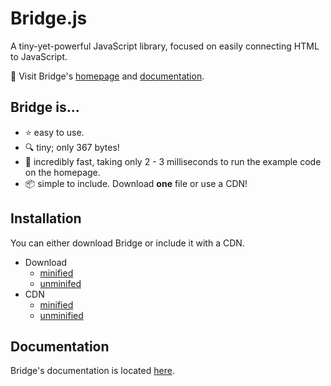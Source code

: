 
# Bridge.js

A tiny-yet-powerful JavaScript library, focused on easily connecting HTML to JavaScript.

:scroll: Visit Bridge's [homepage](https://bridge.js.org) and [documentation](https://bridge.js.org/docs).

## Bridge is...
- :star: easy to use.
- :mag: tiny; only 367 bytes!
- :rocket: incredibly fast, taking only 2 - 3 milliseconds to run the example code on the homepage.
- :package: simple to include. Download **one** file or use a CDN!


## Installation

You can either download Bridge or include it with a CDN.
- Download
  - [minified](https://raw.githubusercontent.com/MystPi/bridge/main/src/bridge.min.js)
  - [unminifed](https://raw.githubusercontent.com/MystPi/bridge/main/src/bridge.js)
- CDN
  - [minified](https://cdn.jsdelivr.net/gh/MystPi/bridge/src/bridge.min.js)
  - [unminified](https://cdn.jsdelivr.net/gh/MystPi/bridge/src/bridge.js)

## Documentation

Bridge's documentation is located [here](https://bridge.js.org/docs).
